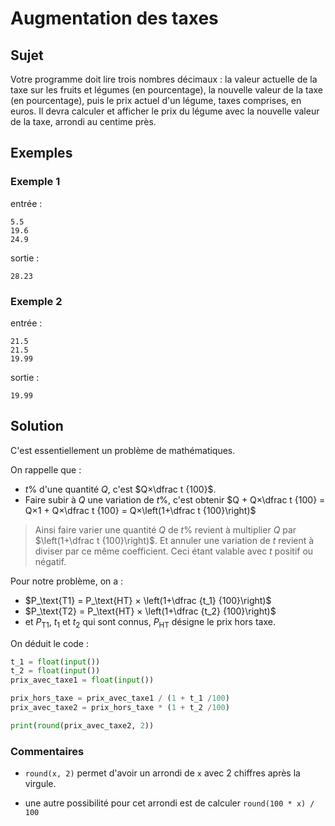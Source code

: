 # Augmentation des taxes

## Sujet

 Votre programme doit lire trois nombres décimaux : la valeur actuelle de la taxe sur les fruits et légumes (en pourcentage), la nouvelle valeur de la taxe (en pourcentage), puis le prix actuel d'un légume, taxes comprises, en euros. Il devra calculer et afficher le prix du légume avec la nouvelle valeur de la taxe, arrondi au centime près.

## Exemples

### Exemple 1

entrée :

    5.5
    19.6
    24.9

sortie :

    28.23

### Exemple 2

entrée :

    21.5
    21.5
    19.99

sortie :

    19.99

## Solution

C'est essentiellement un problème de mathématiques.

On rappelle que :
* $t\%$ d'une quantité $Q$, c'est $Q×\dfrac t {100}$.
* Faire subir à $Q$ une variation de $t\%$, c'est obtenir $Q + Q×\dfrac t {100} = Q×1 + Q×\dfrac t {100} = Q×\left(1+\dfrac t {100}\right)$
> Ainsi faire varier une quantité $Q$ de $t\%$ revient à multiplier $Q$ par $\left(1+\dfrac t {100}\right)$. Et annuler une variation de $t%$ revient à diviser par ce même coefficient. Ceci étant valable avec $t$ positif ou négatif.

Pour notre problème, on a :
* $P_\text{T1} = P_\text{HT} × \left(1+\dfrac {t_1} {100}\right)$
* $P_\text{T2} = P_\text{HT} × \left(1+\dfrac {t_2} {100}\right)$
* et $P_\text{T1}$, $t_1$ et $t_2$ qui sont connus, $P_\text{HT}$ désigne le prix hors taxe.

On déduit le code :

```python
t_1 = float(input())
t_2 = float(input())
prix_avec_taxe1 = float(input())

prix_hors_taxe = prix_avec_taxe1 / (1 + t_1 /100)
prix_avec_taxe2 = prix_hors_taxe * (1 + t_2 /100)

print(round(prix_avec_taxe2, 2))
```

### Commentaires

* `round(x, 2)` permet d'avoir un arrondi de `x` avec 2 chiffres après la virgule.

* une autre possibilité pour cet arrondi est de calculer `round(100 * x) / 100`